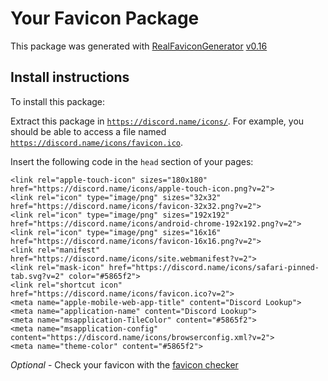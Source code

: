 # Your Favicon Package

This package was generated with [RealFaviconGenerator](https://realfavicongenerator.net/) [v0.16](https://realfavicongenerator.net/change_log#v0.16)

## Install instructions

To install this package:

Extract this package in <code>https://discord.name/icons/</code>. For example, you should be able to access a file named <code>https://discord.name/icons/favicon.ico</code>.

Insert the following code in the `head` section of your pages:

    <link rel="apple-touch-icon" sizes="180x180" href="https://discord.name/icons/apple-touch-icon.png?v=2">
    <link rel="icon" type="image/png" sizes="32x32" href="https://discord.name/icons/favicon-32x32.png?v=2">
    <link rel="icon" type="image/png" sizes="192x192" href="https://discord.name/icons/android-chrome-192x192.png?v=2">
    <link rel="icon" type="image/png" sizes="16x16" href="https://discord.name/icons/favicon-16x16.png?v=2">
    <link rel="manifest" href="https://discord.name/icons/site.webmanifest?v=2">
    <link rel="mask-icon" href="https://discord.name/icons/safari-pinned-tab.svg?v=2" color="#5865f2">
    <link rel="shortcut icon" href="https://discord.name/icons/favicon.ico?v=2">
    <meta name="apple-mobile-web-app-title" content="Discord Lookup">
    <meta name="application-name" content="Discord Lookup">
    <meta name="msapplication-TileColor" content="#5865f2">
    <meta name="msapplication-config" content="https://discord.name/icons/browserconfig.xml?v=2">
    <meta name="theme-color" content="#5865f2">

_Optional_ - Check your favicon with the [favicon checker](https://realfavicongenerator.net/favicon_checker)
